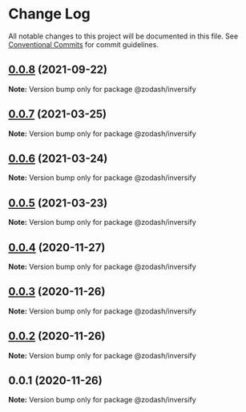 # Change Log

All notable changes to this project will be documented in this file.
See [Conventional Commits](https://conventionalcommits.org) for commit guidelines.

## [0.0.8](https://github.com/zcorky/zodash/compare/@zodash/inversify@0.0.7...@zodash/inversify@0.0.8) (2021-09-22)

**Note:** Version bump only for package @zodash/inversify





## [0.0.7](https://github.com/zcorky/zodash/compare/@zodash/inversify@0.0.6...@zodash/inversify@0.0.7) (2021-03-25)

**Note:** Version bump only for package @zodash/inversify





## [0.0.6](https://github.com/zcorky/zodash/compare/@zodash/inversify@0.0.5...@zodash/inversify@0.0.6) (2021-03-24)

**Note:** Version bump only for package @zodash/inversify





## [0.0.5](https://github.com/zcorky/zodash/compare/@zodash/inversify@0.0.4...@zodash/inversify@0.0.5) (2021-03-23)

**Note:** Version bump only for package @zodash/inversify





## [0.0.4](https://github.com/zcorky/zodash/compare/@zodash/inversify@0.0.3...@zodash/inversify@0.0.4) (2020-11-27)

**Note:** Version bump only for package @zodash/inversify





## [0.0.3](https://github.com/zcorky/zodash/compare/@zodash/inversify@0.0.2...@zodash/inversify@0.0.3) (2020-11-26)

**Note:** Version bump only for package @zodash/inversify





## [0.0.2](https://github.com/zcorky/zodash/compare/@zodash/inversify@0.0.1...@zodash/inversify@0.0.2) (2020-11-26)

**Note:** Version bump only for package @zodash/inversify





## 0.0.1 (2020-11-26)

**Note:** Version bump only for package @zodash/inversify
